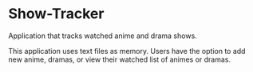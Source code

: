# Show-Tracker
 
 Application that tracks watched anime and drama shows.

This application uses text files as memory.
Users have the option to add new anime, dramas, or view their watched list of animes or dramas.
